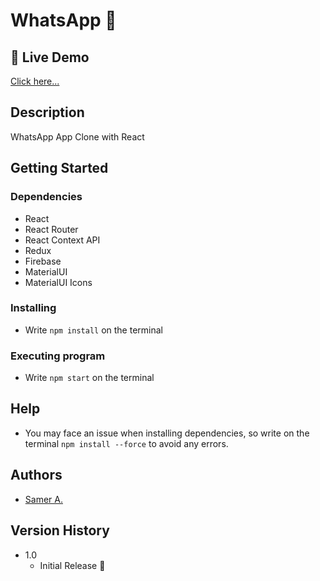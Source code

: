# WhatsApp 🚀

## 🔴 Live Demo

[Click here...](https://samer-whatsapp.firebaseapp.com/)

## Description

WhatsApp App Clone with React

## Getting Started

### Dependencies

- React
- React Router
- React Context API
- Redux
- Firebase
- MaterialUI
- MaterialUI Icons

### Installing

- Write `npm install` on the terminal

### Executing program

- Write `npm start` on the terminal

## Help

- You may face an issue when installing dependencies, so write on the terminal `npm install --force` to avoid any errors.

## Authors

- [Samer A.](https://twitter.com/ssadawi__)

## Version History

- 1.0
  - Initial Release 🚀
